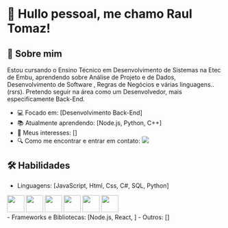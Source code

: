 # 👋 Hullo pessoal, me chamo Raul Tomaz!

## 🚀 Sobre mim
Estou cursando o Ensino Técnico em Desenvolvimento de Sistemas na Etec de Embu, aprendendo sobre Análise de Projeto e de Dados, Desenvolvimento de Software
, Regras de Negócios e várias linguagens..(rsrs).
Pretendo seguir na área como um Desenvolvedor, mais especificamente Back-End.
- 💻 Focado em: [Desenvolvimento Back-End]
- 📚 Atualmente aprendendo: [Node.js, Python, C++]
- 🎯 Meus interesses: []
- 🔍 Como me encontrar e entrar em contato:
<a href="https://www.instagram.com/raul.tomaz/" target="_blank"><img loading="lazy" src="https://img.shields.io/badge/-Instagram-%23E4405F?style=for-the-badge&logo=instagram&logoColor=white" target="_blank"></a>
<div>
<a src="https://www.instagram.com/raul.tomaz/">
</div>
  
## 🛠️ Habilidades
- Linguagens: [JavaScript, Html, Css, C#, SQL, Python]
<div>
  <img src="https://cdn.jsdelivr.net/gh/devicons/devicon@latest/icons/javascript/javascript-original.svg" width="40" height="40"/>
  <img src="https://cdn.jsdelivr.net/gh/devicons/devicon@latest/icons/html5/html5-original.svg" width="40" height="40"/>
  <img src="https://cdn.jsdelivr.net/gh/devicons/devicon@latest/icons/css3/css3-original.svg" width="40" height="40"/>
  <img src="https://cdn.jsdelivr.net/gh/devicons/devicon@latest/icons/csharp/csharp-original.svg" width="40" height="40"/>
  <img src="https://cdn.jsdelivr.net/gh/devicons/devicon@latest/icons/mysql/mysql-original.svg" width="40" height="40"/>
  <img src="https://icongr.am/devicon/python-original.svg?size=94&color=f3ecec" width="40" height="40"/>
</div>
- Frameworks e Bibliotecas: [Node.js, React, ]
- Outros: []
